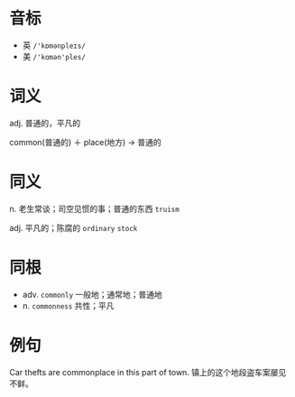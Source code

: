 # 音标

- 英 `/'kɒmənpleɪs/`
- 美 `/'kɑmən'ples/`

# 词义

adj. 普通的，平凡的




common(普通的) ＋ place(地方) → 普通的

# 同义

n. 老生常谈；司空见惯的事；普通的东西
`truism`

adj. 平凡的；陈腐的
`ordinary` `stock`

# 同根

- adv. `commonly` 一般地；通常地；普通地
- n. `commonness` 共性；平凡

# 例句

Car thefts are commonplace in this part of town.
镇上的这个地段盗车案屡见不鲜。


